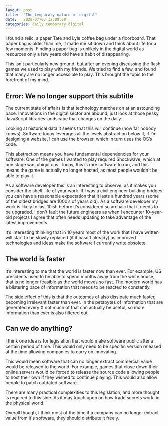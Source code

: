 ```yaml
---
layout: post
title:  "The temporary nature of digital"
date:   2020-07-03 12:00:00
categories: daily temporary digital
---
```


I found a relic, a paper Tate and Lyle coffee bag under a floorboard. That paper bag is older than me, it made me sit down and think about life for a few moments. Finding a paper bag is unlikely in the digital world as resources only a few years old have a habit of disappearing.

This isn’t particularly new ground, but after an evening discussing the flash games we used to play with my friends. We tried to find a few, and found that many are no longer accessible to play. This brought the topic to the forefront of my mind.

## Error: We no longer support this subtitle

The current state of affairs is that technology marches on at an astounding pace. Innovations in the digital sector are abound, just look at those pesky JavaScript libraries landscape that changes on the daily.

Looking at historical data it seems that this will continue (how far nobody knows). Software today leverages all the levels abstraction below it, if I’m designing a website, I can use the browser, which in turn uses the OS’s code.

This abstraction means you have fundamental dependencies for your software. One of the games I wanted to play required Shockwave, which at one stage was ubiquitous. Today, this is rare software to run, and this means the game is actually no longer hosted, as most people wouldn't be able to play it.

As a software developer this is an interesting to observe, as it makes you consider the shelf-life of your work. If I was a civil engineer building bridges you can have a reasonable expectation that it lasts a hundred years (some of the oldest bridges are 1000’s of years old). As a software developer my work is likely to last 10ish before it’s considered so archaic that it needs to be upgraded. I don't fault the future engineers as when I encounter 10-year-old projects I agree that often needs updating to take advantage of the latest improvements.

It’s interesting thinking that in 10 years most of the work that I have written will start to be slowly replaced (if it hasn't already) as improved technologies and ideas make the software I currently write obsolete.

## The world is faster

It’s interesting to me that the world is faster now than ever. For example, US presidents used to be able to spend months away from the white house, that is no longer feasible as the world moves so fast. The modern world has a blistering pace of information that needs to be reacted to constantly. 

The side effect of this is that the outcomes of also dissipate much faster, becoming irrelevant faster than ever. In the petabytes of information that are generated every X not much of that can actually be useful, so more information than ever is also filtered out. 

## Can we do anything?

I think one idea is for legislation that would make software public after a certain period of time. This would only need to be specific version released at the time allowing companies to carry on innovating.

This would mean software that can no longer extract commercial value would be released to the world. For example, games that close down their online servers would be forced to release the source code allowing people to host their own if they wished to continue playing. This would also allow people to patch outdated software.

There are many practical complexities to this legislation, and more thought is required to this side. As it may touch upon on how trade secrets work, in the physical world.

Overall though, I think most of the time if a company can no longer extract value from it's software, they should distribute it freely.
